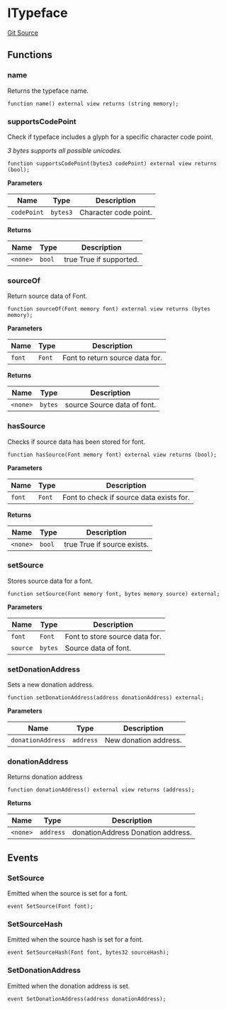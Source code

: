 # ITypeface

[Git Source](https://github.com/jbx-protocol/juice-token-resolver/blob/c700bd075c789c4790d30ba15ea2b31b7fc0791e/src/ITypeface.sol)

## Functions

### name

Returns the typeface name.

```solidity
function name() external view returns (string memory);
```

### supportsCodePoint

Check if typeface includes a glyph for a specific character code point.

*3 bytes supports all possible unicodes.*

```solidity
function supportsCodePoint(bytes3 codePoint) external view returns (bool);
```

**Parameters**

|Name|Type|Description|
|----|----|-----------|
|`codePoint`|`bytes3`|Character code point.|

**Returns**

|Name|Type|Description|
|----|----|-----------|
|`<none>`|`bool`|true True if supported.|

### sourceOf

Return source data of Font.

```solidity
function sourceOf(Font memory font) external view returns (bytes memory);
```

**Parameters**

|Name|Type|Description|
|----|----|-----------|
|`font`|`Font`|Font to return source data for.|

**Returns**

|Name|Type|Description|
|----|----|-----------|
|`<none>`|`bytes`|source Source data of font.|

### hasSource

Checks if source data has been stored for font.

```solidity
function hasSource(Font memory font) external view returns (bool);
```

**Parameters**

|Name|Type|Description|
|----|----|-----------|
|`font`|`Font`|Font to check if source data exists for.|

**Returns**

|Name|Type|Description|
|----|----|-----------|
|`<none>`|`bool`|true True if source exists.|

### setSource

Stores source data for a font.

```solidity
function setSource(Font memory font, bytes memory source) external;
```

**Parameters**

|Name|Type|Description|
|----|----|-----------|
|`font`|`Font`|Font to store source data for.|
|`source`|`bytes`|Source data of font.|

### setDonationAddress

Sets a new donation address.

```solidity
function setDonationAddress(address donationAddress) external;
```

**Parameters**

|Name|Type|Description|
|----|----|-----------|
|`donationAddress`|`address`|New donation address.|

### donationAddress

Returns donation address

```solidity
function donationAddress() external view returns (address);
```

**Returns**

|Name|Type|Description|
|----|----|-----------|
|`<none>`|`address`|donationAddress Donation address.|

## Events

### SetSource

Emitted when the source is set for a font.

```solidity
event SetSource(Font font);
```

### SetSourceHash

Emitted when the source hash is set for a font.

```solidity
event SetSourceHash(Font font, bytes32 sourceHash);
```

### SetDonationAddress
Emitted when the donation address is set.

```solidity
event SetDonationAddress(address donationAddress);
```
